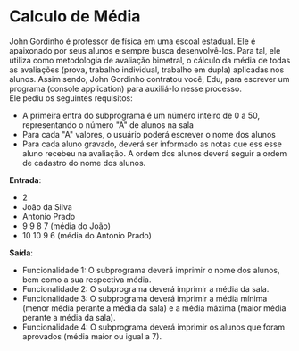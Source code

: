 # Calculo de Média 
John Gordinho é professor de física em uma escoal estadual. Ele é apaixonado por seus alunos e sempre busca desenvolvê-los. Para tal, ele utiliza como metodologia de avaliação bimetral, o cálculo da média de todas as avaliações (prova, trabalho individual, trabalho em dupla) aplicadas nos alunos. Assim sendo, John Gordinho contratou você, Edu, para escrever um programa (console application) para auxiliá-lo nesse processo.<br> 
Ele pediu os seguintes requisitos: 
- A primeira entra do subprograma é um número inteiro de 0 a 50, representando o número "A" de alunos na sala 
- Para cada "A" valores, o usuário poderá escrever o nome dos alunos 
- Para cada aluno gravado, deverá ser informado as notas que ess esse aluno recebeu na avaliação. A ordem dos alunos deverá seguir a ordem de cadastro do nome dos alunos.<br>

**Entrada**: 
- 2 
- João da Silva 
- Antonio Prado
- 9 9 8 7 (média do João)
- 10 10 9 6 (média do Antonio Prado)<br> 	

**Saída**:
- Funcionalidade 1: O subprograma deverá imprimir o nome dos alunos, bem como a sua respectiva média. 
- Funcionalidade 2: O subprograma deverá imprimir a média da sala. 
- Funcionalidade 3: O subprograma deverá imprimir a média mínima (menor média perante a média da sala) e a média máxima (maior média perante a média da sala). 
- Funcionalidade 4: O subprograma deverá imprimir os alunos que foram aprovados (média maior ou igual a 7).
